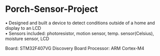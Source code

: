 # Porch-Sensor-Project
• Designed and built a device to detect conditions outside of a home and display to an LCD  
• Sensors included: photoresistor, motion sensor, temp. sensor(Celsius), moisture sensor, LCD 

Board: STM32F407VG Discovery Board
Processor: ARM Cortex-M4
